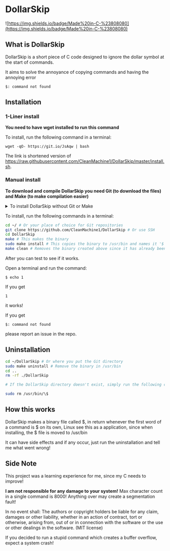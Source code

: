 # DollarSkip
![https://img.shields.io/badge/Made%20in-C-%23808080](https://img.shields.io/badge/Made%20in-C-%23808080)
## What is DollarSkip

DollarSkip is a short piece of C code designed to ignore the dollar symbol at the start of commands.

It aims to solve the annoyance of copying commands and having the annoying error

`$: command not found`

## Installation

### 1-Liner install

__You need to have **wget** installed to run this command__

To install, run the following command in a terminal:

```
wget -qO- https://git.io/JsAqw | bash
```

The link is shortened version of https://raw.githubusercontent.com/CleanMachine1/DollarSkip/master/install.sh.

### Manual install

__To download and compile DollarSkip you need **Git** (to download the files) and **Make** (to make compilation easier)__

<details>
<summary>To install DollarSkip without Git or Make</summary>

If you don't want to use Git and Make, you can download the zip from [here](https://github.com/CleanMachine1/DollarSkip/archive/refs/heads/master.zip) and compile `dollarskip.c` with `gcc dollarskip.c -o temp` then move `temp` to `/usr/bin/$` with `sudo mv temp /usr/bin/\$`.

</details>

To install, run the following commands in a terminal:

```bash
cd ~/ # Or your place of choice for Git repositories
git clone https://github.com/CleanMachine1/DollarSkip # Or use SSH
cd DollarSkip 
make # This makes the binary
sudo make install # This copies the binary to /usr/bin and names it '$'
make clean # Removes the binary created above since it has already been moved
```

After you can test to see if it works.

Open a terminal and run the command:

`$ echo 1`

If you get

`1`

it works!

If you get

`$: command not found`

please report an issue in the repo.

## Uninstallation

```bash
cd ~/DollarSkip # Or where you put the Git directory
sudo make uninstall # Remove the binary in /usr/bin
cd .. 
rm -rf ./DollarSkip

# If the DollarSkip directory doesn't exist, simply run the following command:

sudo rm /usr/bin/\$
```

## How this works

DollarSkip makes a binary file called $, in return whenever the first word of a command is $ on its own, Linux see this as a application, since when installing, the $ file is moved to /usr/bin

It can have side effects and if any occur, just run the uninstallation and tell me what went wrong!

## Side Note

This project was a learning experience for me, since my C needs to improve!

__I am not responsible for any damage to your system!__
Max character count in a single command is 8000!
Anything over may create a segmentation fault!

In no event shall:
The authors or copyright holders be liable for any claim, damages or other
liability, whether in an action of contract, tort or otherwise, arising from,
out of or in connection with the software or the use or other dealings in the
software. (MIT license)

If you decided to run a stupid command which creates a buffer overflow, expect a system crash!
